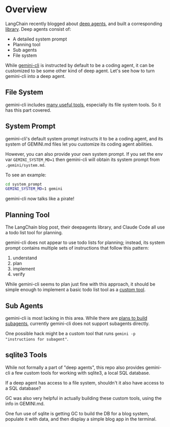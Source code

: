# Overview

LangChain recently blogged about [deep agents](https://blog.langchain.com/deep-agents/), and built a corresponding [library](https://github.com/hwchase17/deepagents).
Deep agents consist of:
- A detailed system prompt
- Planning tool
- Sub agents
- File system

While [gemini-cli](https://github.com/google-gemini/gemini-cli) is instructed by default to be a coding agent, it can be customized to be some other kind of deep agent.
Let's see how to turn gemini-cli into a deep agent.

## File System

gemini-cli includes [many useful tools](https://github.com/google-gemini/gemini-cli/blob/main/docs/tools/index.md), especially its file system tools.
So it has this part covered.

## System Prompt

gemini-cli's default system prompt instructs it to be a coding agent, and its system of GEMINI.md files let you customize its coding agent abilities.

However, you can also provide your own system prompt. If you set the env var `GEMINI_SYSTEM_MD=1` then gemini-cli will obtain its system prompt from `.gemini/system.md`.

To see an example:

```sh
cd system_prompt
GEMINI_SYSTEM_MD=1 gemini
```

gemini-cli now talks like a pirate!

## Planning Tool

The LangChain blog post, their deepagents library, and Claude Code all use a todo list tool for planning.

gemini-cli does not appear to use todo lists for planning; instead, its system prompt contains multiple sets of instructions that follow this pattern:
1. understand
2. plan
3. implement
4. verify

While gemini-cli seems to plan just fine with this approach, it should be simple enough to implement a basic todo list tool as a [custom tool](https://github.com/google-gemini/gemini-cli/blob/main/docs/core/tools-api.md#extending-with-custom-tools).

## Sub Agents

gemini-cli is most lacking in this area. While there are [plans to build subagents](https://github.com/google-gemini/gemini-cli/issues/3132), currently gemini-cli does not support subagents directly.

One possible hack might be a custom tool that runs `gemini -p "instructions for subagent"`.

## sqlite3 Tools

While not formally a part of "deep agents", this repo also provides gemini-cli a few custom tools for working with sqlite3, a local SQL database.

If a deep agent has access to a file system, shouldn't it also have access to a SQL database?

GC was also very helpful in actually building these custom tools, using the info in GEMINI.md.

One fun use of sqlite is getting GC to build the DB for a blog system, populate it with data, and then display a simple blog app in the terminal.

